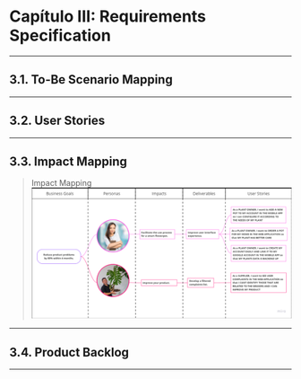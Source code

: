 # Capítulo III: Requirements Specification
---
## 3.1. To-Be Scenario Mapping
---
## 3.2. User Stories
---
## 3.3. Impact Mapping
>Impact Mapping
![Impact-Map](./assets/3.3.Impact-Mapping/Impact-Map-Miro.png)
---
## 3.4. Product Backlog
---